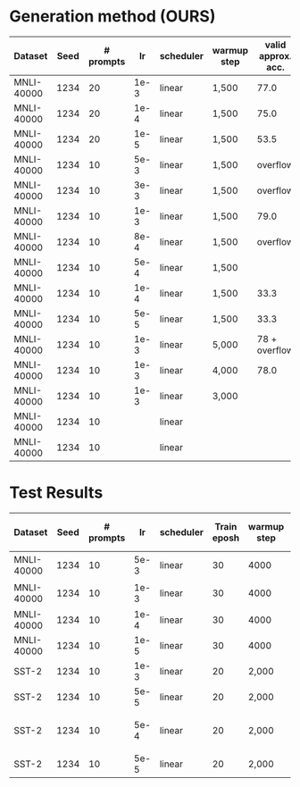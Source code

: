 # Generation method (OURS)


|Dataset        |Seed |# prompts | lr   | scheduler | warmup step | valid approx. acc. |
|---            |---  |---       |---   |---        |---          | ---                |
|MNLI-40000     |1234 |20        |1e-3  |linear     |1,500        |77.0                |
|MNLI-40000     |1234 |20        |1e-4  |linear     |1,500        |75.0                |
|MNLI-40000     |1234 |20        |1e-5  |linear     |1,500        |53.5                |
|MNLI-40000     |1234 |10        |5e-3  |linear     |1,500        |overflow            |
|MNLI-40000     |1234 |10        |3e-3  |linear     |1,500        |overflow            |
|MNLI-40000     |1234 |10        |1e-3  |linear     |1,500        |79.0                |
|MNLI-40000     |1234 |10        |8e-4  |linear     |1,500        |overflow            |
|MNLI-40000     |1234 |10        |5e-4  |linear     |1,500        |                    |
|MNLI-40000     |1234 |10        |1e-4  |linear     |1,500        |33.3                |
|MNLI-40000     |1234 |10        |5e-5  |linear     |1,500        |33.3                |
|MNLI-40000     |1234 |10        |1e-3  |linear     |5,000        |78 + overflow       |
|MNLI-40000     |1234 |10        |1e-3  |linear     |4,000        |78.0                |
|MNLI-40000     |1234 |10        |1e-3  |linear     |3,000        |                    |
|MNLI-40000     |1234 |10        |      |linear     |             |                    |
|MNLI-40000     |1234 |10        |      |linear     |             |                    |


# Test Results

|Dataset        |Seed |# prompts | lr   | scheduler |Train eposh | warmup step | valid approx. acc. |
|---            |---  |---       |---   |---        |---         |---          | ---                |
|MNLI-40000     |1234 |10        |5e-3  |linear     |30          |4000         |75 이후 overflow     |
|MNLI-40000     |1234 |10        |1e-3  |linear     |30          |4000         |78 이후 overflow     |
|MNLI-40000     |1234 |10        |1e-4  |linear     |30          |4000         |77.7                |
|MNLI-40000     |1234 |10        |1e-5  |linear     |30          |4000         |                    |
|SST-2          |1234 |10        |1e-3  |linear     |20          |2,000        |overflow            |
|SST-2          |1234 |10        |5e-5  |linear     |20          |2,000        |93.81               |
|SST-2          |1234 |10        |5e-4  |linear     |20          |2,000        |93.6 이후 overflow   |
|SST-2          |1234 |10        |5e-5  |linear     |20          |2,000        |                    |
